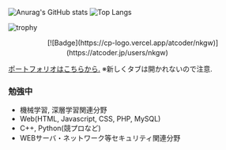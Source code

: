 ![Anurag's GitHub stats](https://github-readme-stats.vercel.app/api?username=nkgw-marronnier&theme=chartreuse-dark&show_icons=true)
![Top Langs](https://github-readme-stats.vercel.app/api/top-langs/?username=nkgw-marronnier&layout=compact&theme=chartreuse-dark&show_icons=true)

![trophy](https://github-profile-trophy.vercel.app/?username=nkgw-marronnier&theme=juicyfresh&column=7&no-frame=true)

<p align="center">
  [![Badge](https://cp-logo.vercel.app/atcoder/nkgw)](https://atcoder.jp/users/nkgw) 
  <a href="https://twitter.com/nkgw98096288"><img src="https://img.shields.io/twitter/follow/nkgw98096288?style=social" height="17px;" /></a>
  <a href="http://qiita.com/nkgw-marronnier"><img src="https://qiita-badge.apiapi.app/s/nkgw-marronnier/contributions.svg" height="17px;" /></a>
  <a href="http://qiita.com/nkgw-marronnier"><img src="https://qiita-badge.apiapi.app/s/nkgw-marronnier/followers.svg" height="17px;" /></a>
</p>

[ポートフォリオはこちらから.](https://nkgw-marronnier.github.io/index.html) ※新しくタブは開かれないので注意.

### 勉強中
* 機械学習, 深層学習関連分野
* Web(HTML, Javascript, CSS, PHP, MySQL)
* C++, Python(競プロなど)
* WEBサーバ・ネットワーク等セキュリティ関連分野
